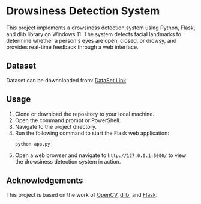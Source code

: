 
# Drowsiness Detection System

This project implements a drowsiness detection system using Python, Flask, and dlib library on Windows 11. The system detects facial landmarks to determine whether a person's eyes are open, closed, or drowsy, and provides real-time feedback through a web interface.

## Dataset

Dataset can be downnloaded from:
[DataSet Link](http://mrl.cs.vsb.cz/eyedataset)

## Usage

1. Clone or download the repository to your local machine.
2. Open the command prompt or PowerShell.
3. Navigate to the project directory.
4. Run the following command to start the Flask web application:
   ```
   python app.py
   ```
5. Open a web browser and navigate to `http://127.0.0.1:5000/` to view the drowsiness detection system in action.

## Acknowledgements

This project is based on the work of [OpenCV](https://opencv.org/), [dlib](http://dlib.net/), and [Flask](https://flask.palletsprojects.com/).
